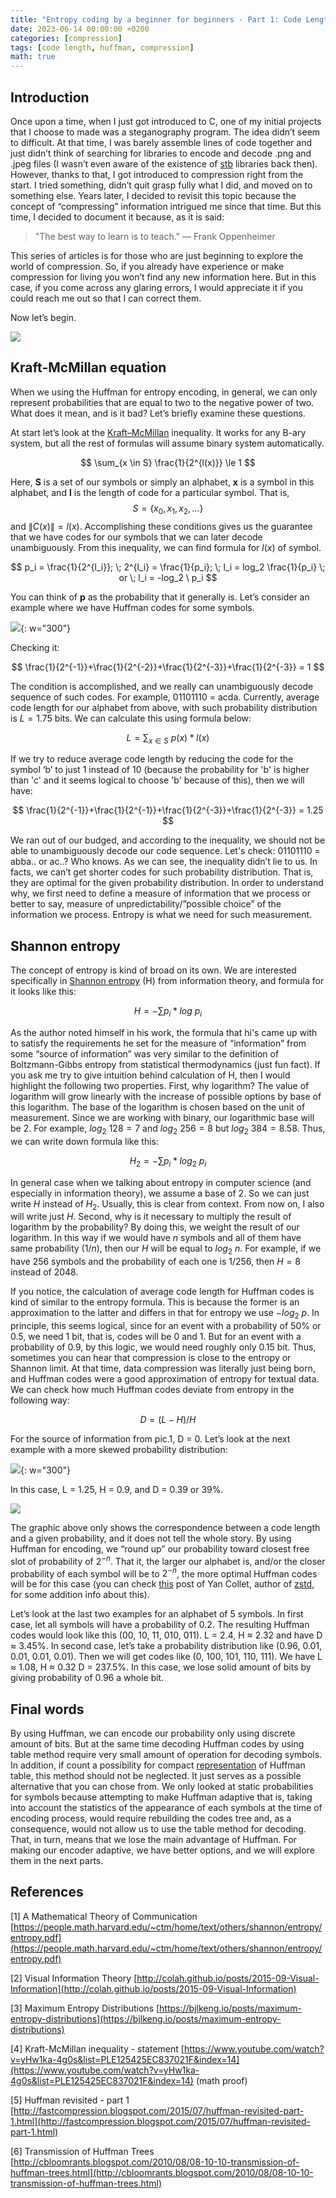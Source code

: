 ```yaml
---
title: "Entropy coding by a beginner for beginners - Part 1: Code Length"
date: 2023-06-14 00:00:00 +0200
categories: [compression]
tags: [code length, huffman, compression]
math: true
---
```


## Introduction

Once upon a time, when I just got introduced to C, one of my initial projects that I choose to made was a steganography program. The idea didn’t seem to difficult. At that time, I was barely assemble lines of code together and just didn’t think of searching for libraries to encode and decode .png and .jpeg files (I wasn’t even aware of the existence of [stb](https://github.com/nothings/stb) libraries back then). However, thanks to that, I got introduced to compression right from the start. I tried something, didn’t quit grasp fully what I did, and moved on to something else. Years later, I decided to revisit this topic because the concept of “compressing” information intrigued me since that time. But this time, I decided to document it because, as it is said:

> "The best way to learn is to teach." — Frank Oppenheimer

This series of articles is for those who are just beginning to explore the world of compression. So, if you already have experience or make compression for living you won’t find any new information here. But in this case, if you come across any glaring errors, I would appreciate it if you could reach me out so that I can correct them.

Now let’s begin.

![](/assets/img/post/etr-enc-1/rm_com_mem.jpg)

## Kraft-McMillan equation

When we using the Huffman for entropy encoding, in general, we can only represent probabilities that are equal to two to the negative power of two. What does it mean, and is it bad? Let’s briefly examine these questions.

At start let’s look at the [Kraft–McMillan](https://en.wikipedia.org/wiki/Kraft%E2%80%93McMillan_inequality) inequality. It works for any B-ary system, but all the rest of formulas will assume binary system automatically.

$$ \sum_{x \in S} \frac{1}{2^{l(x)}} \le 1 $$

Here, **S** is a set of our symbols or simply an alphabet, **x** is a symbol in this alphabet, and **l** is the length of code for a particular symbol. That is, $$S = \{x_0, x_1, x_2, \dots\}$$ and $\|C(x)\| = l(x)$. Accomplishing these conditions gives us the guarantee that we have codes for our symbols that we can later decode unambiguously. From this inequality, we can find formula for $l(x)$ of symbol.

$$ p_i = \frac{1}{2^{l_i}}; \; 2^{l_i} = \frac{1}{p_i}; \; l_i = log_2 \frac{1}{p_i} \; or \; l_i = -log_2 \ p_i $$

You can think of **p** as the probability that it generally is. Let’s consider an example where we have Huffman codes for some symbols.

![](/assets/img/post/etr-enc-1/log.png){: w="300"}

Checking it:

$$ \frac{1}{2^{-1}}+\frac{1}{2^{-2}}+\frac{1}{2^{-3}}+\frac{1}{2^{-3}} = 1 $$

The condition is accomplished, and we really can unambiguously decode sequence of such codes. For example, 01101110 = acda. Currently, average code length for our alphabet from above, with such probability distribution is $L = 1.75$ bits. We can calculate this using formula below:

$$ L = \sum_{x \in S} \ p(x) * l(x) $$

If we try to reduce average code length by reducing the code for the symbol ‘b’ to just 1 instead of 10 (because the probability for 'b' is higher than 'c' and it seems logical to choose 'b' because of this), then we will have:

$$ \frac{1}{2^{-1}}+\frac{1}{2^{-1}}+\frac{1}{2^{-3}}+\frac{1}{2^{-3}} = 1.25 $$

We ran out of our budged, and according to the inequality, we should not be able to unambiguously decode our code sequence. Let's check: 01101110 = abba.. or ac..? Who knows. As we can see, the inequality didn’t lie to us.  In facts, we can’t get shorter codes for such probability distribution. That is, they are optimal for the given probability distribution. In order to understand why, we first need to define a measure of information that we process or better to say, measure of unpredictability/”possible choice” of the information we process. Entropy is what we need for such measurement.

## Shannon entropy

The concept of entropy is kind of broad on its own. We are interested specifically in [Shannon entropy](https://en.wikipedia.org/wiki/Entropy_(information_theory)) (H) from information theory, and formula for it looks like this:

$$ H = -\sum_{} p_i * log \ p_i $$

As the author noted himself in his work, the formula that hi's came up with to satisfy the requirements he set for the measure of “information” from some “source of information” was very similar to the definition of Boltzmann-Gibbs entropy from statistical thermodynamics (just fun fact). If you ask me try to give intuition behind calculation of H, then I would highlight the following two properties. First, why logarithm? The value of logarithm will grow linearly with the increase of possible options by base of this logarithm. The base of the logarithm is chosen based on the unit of measurement. Since we are working with binary, our logarithmic base will be 2. For example, $log_2 \ 128 = 7$ and $log_2 \ 256 = 8$ but $log_2 \ 384 = 8.58$. Thus, we can write down formula like this:

$$ H_2 = -\sum_{} p_i * log_2 \ p_i $$

In general case when we talking about entropy in computer science (and especially in information theory), we assume a base of 2. So we can just write $H$ instead of $H_2$. Usually, this is clear from context. From now on, I also will write just $H$. Second, why is it necessary to multiply the result of logarithm by the probability? By doing this, we weight the result of our logarithm. In this way if we would have $n$ symbols and all of them have same probability $(1/n)$, then our $H$ will be equal to $log_2 \ n$. For example, if we have 256 symbols and the probability of each one is $1/256$, then $H = 8$ instead of 2048.

If you notice, the calculation of average code length for Huffman codes is kind of similar to the entropy formula. This is because the former is an approximation to the latter and differs in that for entropy we use $-log_2\ p$. In principle, this seems logical, since for an event with a probability of 50% or 0.5, we need 1 bit, that is, codes will be 0 and 1. But for an event with a probability of 0.9, by this logic, we would need roughly only 0.15 bit. Thus, sometimes you can hear that compression is close to the entropy or Shannon limit. At that time, data compression was literally just being born, and Huffman codes were a good approximation of entropy for textual data. We can check how much Huffman codes deviate from entropy in the following way:

$$D = (L - H) / H$$

For the source of information from pic.1, D = 0. Let’s look at the next example with a more skewed probability distribution:

![](/assets/img/post/etr-enc-1/skew.png){: w="300"}

In this case, L = 1.25, H = 0.9, and D = 0.39 or 39%. 

![](/assets/img/post/etr-enc-1/code_len_en.png)

The graphic above only shows the correspondence between a code length and a given probability, and it does not tell the whole story. By using Huffman for encoding, we “round up” our probability toward closest free slot of probability of $2^{-n}$. That it, the larger our alphabet is, and/or the closer probability of each symbol will be to $2^{-n}$, the more optimal Huffman codes will be for this case (you can check [this](http://fastcompression.blogspot.com/2015/07/huffman-revisited-part-1.html) post of Yan Collet, author of [zstd](https://github.com/facebook/zstd), for some addition info about this).

Let’s look at the last two examples for an alphabet of 5 symbols. In first case, let all symbols will have a probability of 0.2. The resulting Huffman codes would look like this (00, 10, 11, 010, 011). L = 2.4, H ≈ 2.32 and have D ≈ 3.45%. In second case, let’s take a probability distribution like (0.96, 0.01, 0.01, 0.01, 0.01). Then we will get codes like (0, 100, 101, 110, 111).  We have L ≈ 1.08, H ≈ 0.32 D = 237.5%. In this case, we lose solid amount of bits by giving probability of 0.96 a whole bit.

## Final words

By using Huffman, we can encode our probability only using discrete amount of bits. But at the same time decoding Huffman codes by using table method require very small amount of operation for decoding symbols. In addition, if count a possibility for compact [representation](http://cbloomrants.blogspot.com/2010/08/08-10-10-transmission-of-huffman-trees.html) of Huffman table, this method should not be neglected. It just serves as a possible alternative that you can chose from. We only looked at static probabilities for symbols because attempting to make Huffman adaptive that is, taking into account the statistics of the appearance of each symbols at the time of encoding process, would require rebuilding the codes tree and, as a consequence, would not allow us to use the table method for decoding. That, in turn, means that we lose the main advantage of Huffman.  For making our encoder adaptive, we have better options, and we will explore them in the next parts.

## References

\[1\] A Mathematical Theory of Communication [https://people.math.harvard.edu/~ctm/home/text/others/shannon/entropy/entropy.pdf](https://people.math.harvard.edu/~ctm/home/text/others/shannon/entropy/entropy.pdf)

\[2\] Visual Information Theory [http://colah.github.io/posts/2015-09-Visual-Information](http://colah.github.io/posts/2015-09-Visual-Information)

\[3\] Maximum Entropy Distributions [https://bjlkeng.io/posts/maximum-entropy-distributions](https://bjlkeng.io/posts/maximum-entropy-distributions)

\[4\] Kraft-McMillan inequality - statement [https://www.youtube.com/watch?v=yHw1ka-4g0s&list=PLE125425EC837021F&index=14](https://www.youtube.com/watch?v=yHw1ka-4g0s&list=PLE125425EC837021F&index=14) (math proof)

\[5\] Huffman revisited - part 1 [http://fastcompression.blogspot.com/2015/07/huffman-revisited-part-1.html](http://fastcompression.blogspot.com/2015/07/huffman-revisited-part-1.html)

\[6\] Transmission of Huffman Trees [http://cbloomrants.blogspot.com/2010/08/08-10-10-transmission-of-huffman-trees.html](http://cbloomrants.blogspot.com/2010/08/08-10-10-transmission-of-huffman-trees.html)